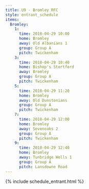 ```yaml
---
title: U9 - Bromley RFC
style: entrant_schedule
items:
  Bromley:
    1:
      time: 2018-04-29 10:00
      home: Bromley
      away: Old Albanians 1
      group: Group A
      pitch: Twickenham
    3:
      time: 2018-04-29 10:40
      home: Bishop's Stortford
      away: Bromley
      group: Group A
      pitch: Twickenham
    5:
      time: 2018-04-29 11:20
      home: Bromley
      away: Old Dunstonians
      group: Group A
      pitch: Twickenham
    7:
      time: 2018-04-29 12:00
      home: Bromley
      away: Sevenoaks 2
      group: Group A
      pitch: Twickenham
    9:
      time: 2018-04-29 12:40
      home: Bromley
      away: Tunbridge Wells 1
      group: Group A
      pitch: Lansdowne Road
---
```


{% include schedule_entrant.html %}
